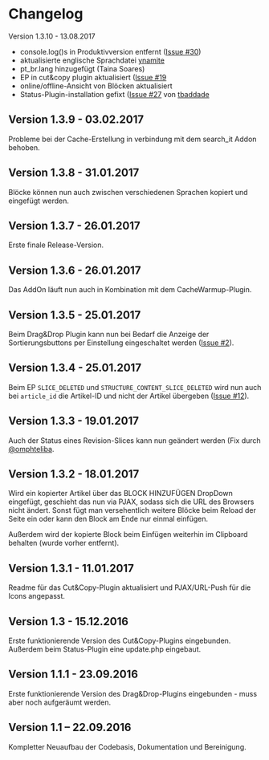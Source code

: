 Changelog
=========
Version 1.3.10 - 13.08.2017

- console.log()s in Produktivversion entfernt ([Issue #30](https://github.com/FriendsOfREDAXO/bloecks/issues/30))
- aktualisierte englische Sprachdatei [ynamite](https://github.com/ynamite)
- pt_br.lang hinzugefügt (Taina Soares)
- EP in cut&copy plugin aktualisiert ([Issue #19](https://github.com/FriendsOfREDAXO/bloecks/issues/19)
- online/offline-Ansicht von Blöcken aktualisiert
- Status-Plugin-installation gefixt ([Issue #27](https://github.com/FriendsOfREDAXO/bloecks/issues/27) von [tbaddade](https://github.com/tbaddade)


Version 1.3.9 - 03.02.2017
--------------------------

Probleme bei der Cache-Erstellung in verbindung mit dem search_it Addon behoben.


Version 1.3.8 - 31.01.2017
--------------------------

Blöcke können nun auch zwischen verschiedenen Sprachen kopiert und eingefügt werden.


Version 1.3.7 - 26.01.2017
--------------------------

Erste finale Release-Version.


Version 1.3.6 - 26.01.2017
--------------------------

Das AddOn läuft nun auch in Kombination mit dem CacheWarmup-Plugin.


Version 1.3.5 - 25.01.2017
--------------------------

Beim Drag&Drop Plugin kann nun bei Bedarf die Anzeige der Sortierungsbuttons per Einstellung eingeschaltet werden
([Issue #2](https://github.com/FriendsOfREDAXO/bloecks/issues/2)).


Version 1.3.4 - 25.01.2017
--------------------------

Beim EP ```SLICE_DELETED``` und ```STRUCTURE_CONTENT_SLICE_DELETED``` wird nun auch bei ```article_id```
die Artikel-ID und nicht der Artikel übergeben ([Issue #12](https://github.com/FriendsOfREDAXO/bloecks/issues/12)).


Version 1.3.3 - 19.01.2017
--------------------------

Auch der Status eines Revision-Slices kann nun geändert werden (Fix durch [@omphteliba](https://github.com/omphteliba).


Version 1.3.2 - 18.01.2017
--------------------------

Wird ein kopierter Artikel über das BLOCK HINZUFÜGEN DropDown eingefügt, geschieht das nun via PJAX,
sodass sich die URL des Browsers nicht ändert. Sonst fügt man versehentlich weitere Blöcke beim
Reload der Seite ein oder kann den Block am Ende nur einmal einfügen.

Außerdem wird der kopierte Block beim Einfügen weiterhin im Clipboard behalten (wurde vorher entfernt).


Version 1.3.1 - 11.01.2017
--------------------------

Readme für das Cut&Copy-Plugin aktualisiert und PJAX/URL-Push für die Icons angepasst.


Version 1.3 - 15.12.2016
--------------------------

Erste funktionierende Version des Cut&Copy-Plugins eingebunden. Außerdem beim Status-Plugin eine
update.php eingebaut.


Version 1.1.1 - 23.09.2016
--------------------------

Erste funktionierende Version des Drag&Drop-Plugins eingebunden - muss aber noch aufgeräumt werden.


Version 1.1 – 22.09.2016
--------------------------

Kompletter Neuaufbau der Codebasis, Dokumentation und Bereinigung.
